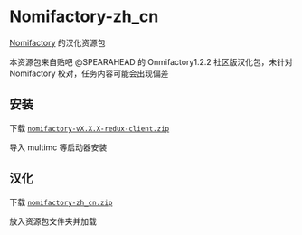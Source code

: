 # Nomifactory-zh_cn

[Nomifactory](https://github.com/Nomifactory/Nomifactory) 的汉化资源包

本资源包来自贴吧 @SPEARAHEAD 的 Onmifactory1.2.2 社区版汉化包，未针对 Nomifactory 校对，任务内容可能会出现偏差

## 安装

下载  [`nomifactory-vX.X.X-redux-client.zip`](https://github.com/Nomifactory/Nomifactory/releases)

导入 multimc 等启动器安装

## 汉化

下载  [`nomifactory-zh_cn.zip`](https://github.com/xzsk2/Nomifactory-zh_cn/releases)

放入资源包文件夹并加载
